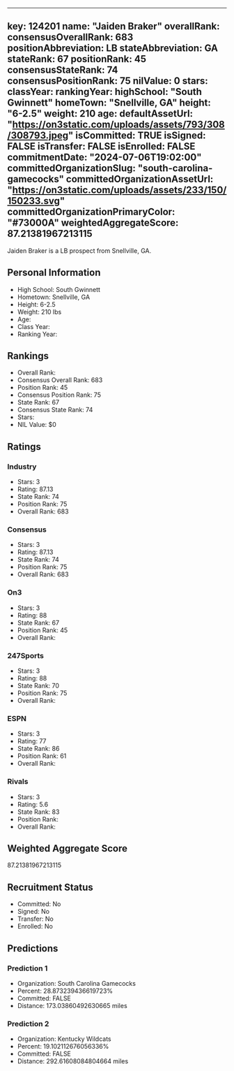 ---
  key: 124201
  name: "Jaiden Braker"
  overallRank: 
  consensusOverallRank: 683
  positionAbbreviation: LB
  stateAbbreviation: GA
  stateRank: 67
  positionRank: 45
  consensusStateRank: 74
  consensusPositionRank: 75
  nilValue: 0
  stars: 
  classYear: 
  rankingYear: 
  highSchool: "South Gwinnett"
  homeTown: "Snellville, GA"
  height: "6-2.5"
  weight: 210
  age: 
  defaultAssetUrl: "https://on3static.com/uploads/assets/793/308/308793.jpeg"
  isCommitted: TRUE
  isSigned: FALSE
  isTransfer: FALSE
  isEnrolled: FALSE
  commitmentDate: "2024-07-06T19:02:00"
  committedOrganizationSlug: "south-carolina-gamecocks"
  committedOrganizationAssetUrl: "https://on3static.com/uploads/assets/233/150/150233.svg"
  committedOrganizationPrimaryColor: "#73000A"
  weightedAggregateScore: 87.21381967213115
  ---
  
  Jaiden Braker is a LB prospect from Snellville, GA.
  
  ## Personal Information
  - High School: South Gwinnett
  - Hometown: Snellville, GA
  - Height: 6-2.5
  - Weight: 210 lbs
  - Age: 
  - Class Year: 
  - Ranking Year: 
  
  ## Rankings
  - Overall Rank: 
  - Consensus Overall Rank: 683
  - Position Rank: 45
  - Consensus Position Rank: 75
  - State Rank: 67
  - Consensus State Rank: 74
  - Stars: 
  - NIL Value: $0
  
  ## Ratings
  
  ### Industry
  - Stars: 3
  - Rating: 87.13
  - State Rank: 74
  - Position Rank: 75
  - Overall Rank: 683
  
  ### Consensus
  - Stars: 3
  - Rating: 87.13
  - State Rank: 74
  - Position Rank: 75
  - Overall Rank: 683
  
  ### On3
  - Stars: 3
  - Rating: 88
  - State Rank: 67
  - Position Rank: 45
  - Overall Rank: 
  
  ### 247Sports
  - Stars: 3
  - Rating: 88
  - State Rank: 70
  - Position Rank: 75
  - Overall Rank: 
  
  ### ESPN
  - Stars: 3
  - Rating: 77
  - State Rank: 86
  - Position Rank: 61
  - Overall Rank: 
  
  ### Rivals
  - Stars: 3
  - Rating: 5.6
  - State Rank: 83
  - Position Rank: 
  - Overall Rank: 
  
  ## Weighted Aggregate Score
  87.21381967213115
  
  ## Recruitment Status
  - Committed: No
  - Signed: No
  - Transfer: No
  - Enrolled: No
  
  
  
  ## Predictions
  
  ### Prediction 1
  - Organization: South Carolina Gamecocks
  - Percent: 28.873239436619723%
  - Committed: FALSE
  - Distance: 173.03860492630665 miles
  
  ### Prediction 2
  - Organization: Kentucky Wildcats
  - Percent: 19.102112676056336%
  - Committed: FALSE
  - Distance: 292.61608084804664 miles
  